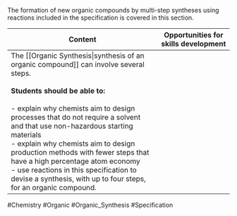 The formation of new organic compounds by multi-step syntheses using reactions included in the specification is covered in this section.

| Content                                                                                                                                                                                                                                                                                                                                                                                                                                                                                              | Opportunities for skills development |
| ---------------------------------------------------------------------------------------------------------------------------------------------------------------------------------------------------------------------------------------------------------------------------------------------------------------------------------------------------------------------------------------------------------------------------------------------------------------------------------------------------- | ------------------------------------ |
| The [[Organic Synthesis\|synthesis of an organic compound]] can involve several steps.<br><br>**Students should be able to:**<br><br>- explain why chemists aim to design processes that do not require a solvent and that use non-hazardous starting materials<br>- explain why chemists aim to design production methods with fewer steps that have a high percentage atom economy<br>- use reactions in this specification to devise a synthesis, with up to four steps, for an organic compound. |                                      |

#Chemistry #Organic #Organic_Synthesis #Specification